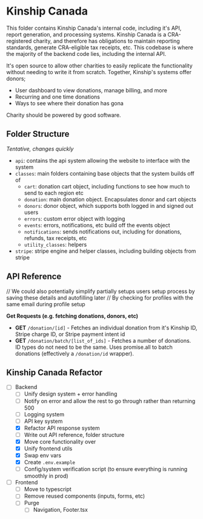 # Kinship Canada

This folder contains Kinship Canada's internal code, including it's API, report generation, and processing systems. Kinship Canada is a CRA-registered charity, and therefore has obligations to maintain reporting standards, generate CRA-eligible tax receipts, etc. This codebase is where the majority of the backend code lies, including the internal API.

It's open source to allow other charities to easily replicate the functionality without needing to write it from scratch. Together, Kinship's systems offer donors;
- User dashboard to view donations, manage billing, and more
- Recurring and one time donations
- Ways to see where their donation has gona

Charity should be powered by good software.

## Folder Structure
*Tentative, changes quickly*

- `api`: contains the api system allowing the website to interface with the system
- `classes`: main folders containing base objects that the system builds off of
    - `cart`: donation cart object, including functions to see how much to send to each region etc
    - `donation`: main donation object. Encapsulates donor and cart objects
    - `donors`: donor object, which supports both logged in and signed out users
    - `errors`: custom error object with logging
    - `events`: errors, notifications, etc build off the events object
    - `notifications`: sends notifications out, including for donations, refunds, tax receipts, etc
    - `utility_classes`: helpers
- `stripe`: stripe engine and helper classes, including building objects from stripe

## API Reference
// We could also potentially simplify partially setups users setup process by saving these details and autofilling later 
// By checking for profiles with the same email during profile setup

**Get Requests (e.g. fetching donations, donors, etc)**
- **GET** `/donation/[id]` - Fetches an individual donation from it's Kinship ID, Stripe charge ID, or Stripe payment intent id
- **GET** `/donation/batch/[list_of_ids]` - Fetches a number of donations. ID types do not need to be the same. Uses promise.all to batch donations (effectively a `/donation/id` wrapper).

## Kinship Canada Refactor
- [ ] Backend
    - [ ] Unify design system + error handling
    - [ ] Notify on error and allow the rest to go through rather than returning 500
    - [ ] Logging system
    - [ ] API key system
    - [x] Refactor API response system
    - [ ] Write out API reference, folder structure
    - [x] Move core functionality over
    - [x] Unify frontend utils
    - [x] Swap env vars
    - [x] Create `.env.example`
    - [ ] Config/system verification script (to ensure everything is running smoothly in prod)
- [ ] Frontend
    - [ ] Move to typescript
    - [ ] Remove reused components (inputs, forms, etc)
    - [ ] Purge
        - [ ] Navigation, Footer.tsx